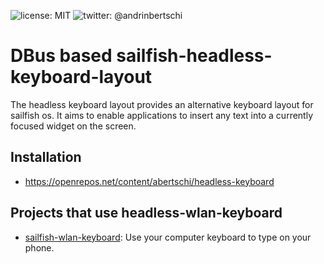 ![license: MIT]( https://img.shields.io/badge/license-MIT-green.svg?style=flat-square)
![twitter: @andrinbertschi](https://img.shields.io/badge/twitter-andrinbertschi-yellow.svg?style=flat-square) 

# DBus based sailfish-headless-keyboard-layout

The headless keyboard layout provides an alternative keyboard layout for
sailfish os. It aims to enable applications to insert any text into a
currently focused widget on the screen.

## Installation
- https://openrepos.net/content/abertschi/headless-keyboard


## Projects that use headless-wlan-keyboard
- [sailfish-wlan-keyboard](https://github.com/abertschi/sailfish-wlan-keyboard):
 Use your computer keyboard to type on your phone.
